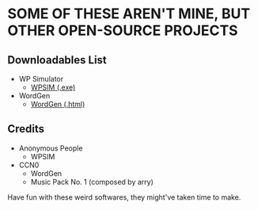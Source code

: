 # SOME OF THESE AREN'T MINE, BUT OTHER OPEN-SOURCE PROJECTS

## Downloadables List
- WP Simulator
  - [WPSIM (.exe)](https://github.com/ccn0/downloadables/releases/download/WPSIM/WPSIMULATORv1.2.0.zip)
- WordGen
  - [WordGen (.html)](https://github.com/ccn0/downloadables/releases/download/WordGen/WordGen.html)

## Credits
- Anonymous People
  - WPSIM
- CCN0
  - WordGen
  - Music Pack No. 1 (composed by arry)
  
Have fun with these weird softwares, they might've taken time to make.
